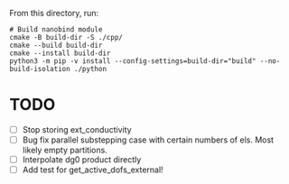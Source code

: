 From this directory, run:

```
# Build nanobind module
cmake -B build-dir -S ./cpp/
cmake --build build-dir
cmake --install build-dir
python3 -m pip -v install --config-settings=build-dir="build" --no-build-isolation ./python
```

TODO
====

- [ ] Stop storing ext_conductivity
- [ ] Bug fix parallel substepping case with certain numbers of els. Most likely empty partitions.
- [ ] Interpolate dg0 product directly
- [ ] Add test for get_active_dofs_external!
